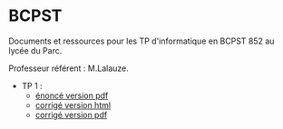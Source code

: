 # BCPST

Documents et ressources pour les TP d'informatique en BCPST 852 au lycée du Parc.

Professeur référent : M.Lalauze.

* TP 1 :
  - [énoncé version pdf]()
  - [corrigé version html]()
  - [corrigé version pdf]()
